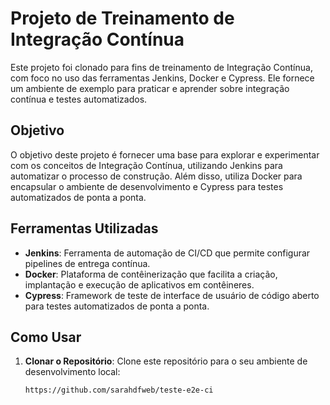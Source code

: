 # Projeto de Treinamento de Integração Contínua

Este projeto foi clonado para fins de treinamento de Integração Contínua, com foco no uso das ferramentas Jenkins, Docker e Cypress. Ele fornece um ambiente de exemplo para praticar e aprender sobre integração contínua e testes automatizados.

## Objetivo

O objetivo deste projeto é fornecer uma base para explorar e experimentar com os conceitos de Integração Contínua, utilizando Jenkins para automatizar o processo de construção. Além disso, utiliza Docker para encapsular o ambiente de desenvolvimento e Cypress para testes automatizados de ponta a ponta.

## Ferramentas Utilizadas

- **Jenkins**: Ferramenta de automação de CI/CD que permite configurar pipelines de entrega contínua.
- **Docker**: Plataforma de contêinerização que facilita a criação, implantação e execução de aplicativos em contêineres.
- **Cypress**: Framework de teste de interface de usuário de código aberto para testes automatizados de ponta a ponta.

## Como Usar

1. **Clonar o Repositório**: Clone este repositório para o seu ambiente de desenvolvimento local:

   ```bash
   https://github.com/sarahdfweb/teste-e2e-ci


